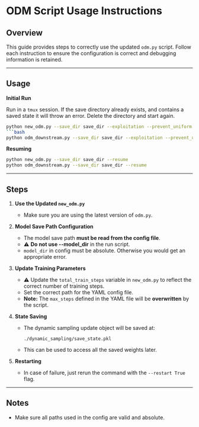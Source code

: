 # ODM Script Usage Instructions

## Overview
This guide provides steps to correctly use the updated `odm.py` script. Follow each instruction to ensure the configuration is correct and debugging information is retained.

---

## Usage

**Initial Run**

Run in a `tmux` session. If the save directory already exists, and contains a saved state it will throw an error. Delete the directory and start again.
```bash
python new_odm.py --save_dir save_dir --exploitation --prevent_uniform --use_data_subset --prevent_oversampling --oversampling_factor 1.5 ## Default exploitation is taken as False, data-subset is not used and oversampling is alllowed
```bash
python odm_downstream.py --save_dir save_dir --exploitation --prevent_uniform --use_data_subset --prevent_oversampling --oversampling_factor 1.5 --downstream_importance 0.5
```

**Resuming**
```bash
python new_odm.py --save_dir save_dir --resume
python odm_downstream.py --save_dir save_dir --resume
```

---

## Steps

1. **Use the Updated `new_odm.py`**
   - Make sure you are using the latest version of `odm.py`.

2. **Model Save Path Configuration**
   - The model save path **must be read from the config file**.
   - ⚠️ **Do not use --model_dir** in the run script. 
   - `model_dir` in config must be absolute. Otherwise you would get an appropriate error.

3. **Update Training Parameters**
   - ⚠️ Update the `total_train_steps` variable in `new_odm.py` to reflect the correct number of training steps.
   - Set the correct path for the YAML config file.
   - **Note:** The `max_steps` defined in the YAML file will be **overwritten** by the script.

4. **State Saving**
   - The dynamic sampling update object will be saved at:
     ```
     ./dynamic_sampling/save_state.pkl
     ```
   - This can be used to access all the saved weights later.

5. **Restarting**
   - In case of failure, just rerun the command with the `--restart True` flag.

---

## Notes
- Make sure all paths used in the config are valid and absolute.
